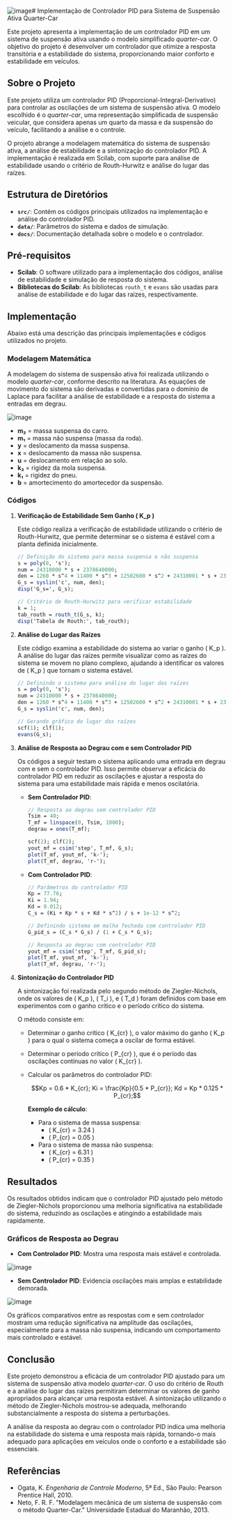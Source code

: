 ![image](https://github.com/user-attachments/assets/d5172533-c44b-474d-878d-307c70ff6b4e)# Implementação de Controlador PID para Sistema de Suspensão Ativa Quarter-Car

Este projeto apresenta a implementação de um controlador PID em um sistema de suspensão ativa usando o modelo simplificado *quarter-car*. O objetivo do projeto é desenvolver um controlador que otimize a resposta transitória e a estabilidade do sistema, proporcionando maior conforto e estabilidade em veículos.

## Sobre o Projeto

Este projeto utiliza um controlador PID (Proporcional-Integral-Derivativo) para controlar as oscilações de um sistema de suspensão ativa. O modelo escolhido é o *quarter-car*, uma representação simplificada de suspensão veicular, que considera apenas um quarto da massa e da suspensão do veículo, facilitando a análise e o controle.

O projeto abrange a modelagem matemática do sistema de suspensão ativa, a análise de estabilidade e a sintonização do controlador PID. A implementação é realizada em Scilab, com suporte para análise de estabilidade usando o critério de Routh-Hurwitz e análise do lugar das raízes.


## Estrutura de Diretórios

- **`src/`**: Contém os códigos principais utilizados na implementação e análise do controlador PID.
- **`data/`**: Parâmetros do sistema e dados de simulação.
- **`docs/`**: Documentação detalhada sobre o modelo e o controlador.

## Pré-requisitos

- **Scilab**: O software utilizado para a implementação dos códigos, análise de estabilidade e simulação de resposta do sistema.
- **Bibliotecas do Scilab**: As bibliotecas `routh_t` e `evans` são usadas para análise de estabilidade e do lugar das raízes, respectivamente.

## Implementação

Abaixo está uma descrição das principais implementações e códigos utilizados no projeto.

### Modelagem Matemática

A modelagem do sistema de suspensão ativa foi realizada utilizando o modelo *quarter-car*, conforme descrito na literatura. As equações de movimento do sistema são derivadas e convertidas para o domínio de Laplace para facilitar a análise de estabilidade e a resposta do sistema a entradas em degrau.

![image](https://github.com/user-attachments/assets/9bf0fd15-be2c-45a3-8fa7-50d974c061bb)

- **m₂** = massa suspensa do carro.
- **m₁** = massa não suspensa (massa da roda).
- **y** = deslocamento da massa suspensa.
- **x** = deslocamento da massa não suspensa.
- **u** = deslocamento em relação ao solo.
- **k₂** = rigidez da mola suspensa.
- **k₁** = rigidez do pneu.
- **b** = amortecimento do amortecedor da suspensão.


### Códigos

1. **Verificação de Estabilidade Sem Ganho \( K_p \)**

    Este código realiza a verificação de estabilidade utilizando o critério de Routh-Hurwitz, que permite determinar se o sistema é estável com a planta definida inicialmente.

    ```scilab
    // Definição do sistema para massa suspensa e não suspensa
    s = poly(0, 's');
    num = 24310000 * s + 2378640000;
    den = 1260 * s^4 + 11400 * s^3 + 12502600 * s^2 + 24310001 * s + 2378640000;
    G_s = syslin('c', num, den);
    disp('G_s=', G_s);

    // Critério de Routh-Hurwitz para verificar estabilidade
    k = 1;
    tab_routh = routh_t(G_s, k);
    disp('Tabela de Routh:', tab_routh);
    ```

2. **Análise do Lugar das Raízes**

    Este código examina a estabilidade do sistema ao variar o ganho \( K_p \). A análise do lugar das raízes permite visualizar como as raízes do sistema se movem no plano complexo, ajudando a identificar os valores de \( K_p \) que tornam o sistema estável.

    ```scilab
    // Definindo o sistema para análise do lugar das raízes
    s = poly(0, 's');
    num = 24310000 * s + 2378640000;
    den = 1260 * s^4 + 11400 * s^3 + 12502600 * s^2 + 24310001 * s + 2378640000;
    G_s = syslin('c', num, den);
    
    // Gerando gráfico do lugar das raízes
    scf(1); clf(1);
    evans(G_s);
    ```

3. **Análise de Resposta ao Degrau com e sem Controlador PID**

    Os códigos a seguir testam o sistema aplicando uma entrada em degrau com e sem o controlador PID. Isso permite observar a eficácia do controlador PID em reduzir as oscilações e ajustar a resposta do sistema para uma estabilidade mais rápida e menos oscilatória.

    - **Sem Controlador PID**:

      ```scilab
      // Resposta ao degrau sem controlador PID
      Tsim = 40;
      T_mf = linspace(0, Tsim, 1000);
      degrau = ones(T_mf);

      scf(2); clf(2);
      yout_mf = csim('step', T_mf, G_s);
      plot(T_mf, yout_mf, 'k-');
      plot(T_mf, degrau, 'r-');
      ```

    - **Com Controlador PID**:

      ```scilab
      // Parâmetros do controlador PID
      Kp = 77.76;
      Ki = 1.94;
      Kd = 0.012;
      C_s = (Ki + Kp * s + Kd * s^2) / s + 1e-12 * s^2;

      // Definindo sistema em malha fechada com controlador PID
      G_pid_s = (C_s * G_s) / (1 + C_s * G_s);

      // Resposta ao degrau com controlador PID
      yout_mf = csim('step', T_mf, G_pid_s);
      plot(T_mf, yout_mf, 'k-');
      plot(T_mf, degrau, 'r-');
      ```

4. **Sintonização do Controlador PID**

    A sintonização foi realizada pelo segundo método de Ziegler-Nichols, onde os valores de \( K_p \), \( T_i \), e \( T_d \) foram definidos com base em experimentos com o ganho crítico e o período crítico do sistema.

    O método consiste em:

    - Determinar o ganho crítico \( K_{cr} \), o valor máximo do ganho \( K_p \) para o qual o sistema começa a oscilar de forma estável.
    - Determinar o período crítico \( P_{cr} \), que é o período das oscilações contínuas no valor \( K_{cr} \).
    - Calcular os parâmetros do controlador PID:

      ```math
      Kp = 0.6 * K_{cr};
      Ki = \frac{Kp}{0.5 * P_{cr}};
      Kd = Kp * 0.125 * P_{cr};
      ```

      **Exemplo de cálculo**:

      - Para o sistema de massa suspensa:
        - \( K_{cr} = 3.24 \)
        - \( P_{cr} = 0.05 \)
      - Para o sistema de massa não suspensa:
        - \( K_{cr} = 6.31 \)
        - \( P_{cr} = 0.35 \)

## Resultados

Os resultados obtidos indicam que o controlador PID ajustado pelo método de Ziegler-Nichols proporcionou uma melhoria significativa na estabilidade do sistema, reduzindo as oscilações e atingindo a estabilidade mais rapidamente.

### Gráficos de Resposta ao Degrau

- **Com Controlador PID**: Mostra uma resposta mais estável e controlada.

![image](https://github.com/user-attachments/assets/9f286838-b6fa-4a16-adb2-23ffea84b20b)


- **Sem Controlador PID**: Evidencia oscilações mais amplas e estabilidade demorada.

![image](https://github.com/user-attachments/assets/d0f8a1a0-5762-41ee-b78c-57be0b4edefc)


Os gráficos comparativos entre as respostas com e sem controlador mostram uma redução significativa na amplitude das oscilações, especialmente para a massa não suspensa, indicando um comportamento mais controlado e estável.

## Conclusão

Este projeto demonstrou a eficácia de um controlador PID ajustado para um sistema de suspensão ativa modelo *quarter-car*. O uso do critério de Routh e a análise do lugar das raízes permitiram determinar os valores de ganho apropriados para alcançar uma resposta estável. A sintonização utilizando o método de Ziegler-Nichols mostrou-se adequada, melhorando substancialmente a resposta do sistema a perturbações.

A análise da resposta ao degrau com o controlador PID indica uma melhoria na estabilidade do sistema e uma resposta mais rápida, tornando-o mais adequado para aplicações em veículos onde o conforto e a estabilidade são essenciais.

## Referências

- Ogata, K. _Engenharia de Controle Moderno_, 5ª Ed., São Paulo: Pearson Prentice Hall, 2010.
- Neto, F. R. F. "Modelagem mecânica de um sistema de suspensão com o método Quarter-Car." Universidade Estadual do Maranhão, 2013.
